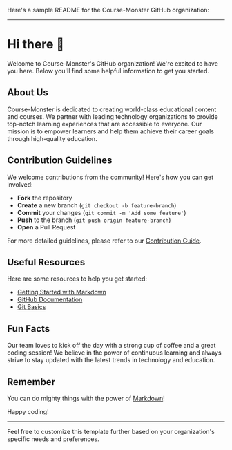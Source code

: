 Here's a sample README for the Course-Monster GitHub organization:

---

# Hi there 👋

Welcome to Course-Monster's GitHub organization! We're excited to have you here. Below you'll find some helpful information to get you started.

## About Us
Course-Monster is dedicated to creating world-class educational content and courses. We partner with leading technology organizations to provide top-notch learning experiences that are accessible to everyone. Our mission is to empower learners and help them achieve their career goals through high-quality education.

## Contribution Guidelines
We welcome contributions from the community! Here's how you can get involved:
- **Fork** the repository
- **Create** a new branch (`git checkout -b feature-branch`)
- **Commit** your changes (`git commit -m 'Add some feature'`)
- **Push** to the branch (`git push origin feature-branch`)
- **Open** a Pull Request

For more detailed guidelines, please refer to our [Contribution Guide](CONTRIBUTING.md).

## Useful Resources
Here are some resources to help you get started:
- [Getting Started with Markdown](https://docs.github.com/en/github/writing-on-github/getting-started-with-writing-and-formatting-on-github/basic-writing-and-formatting-syntax)
- [GitHub Documentation](https://docs.github.com/)
- [Git Basics](https://git-scm.com/book/en/v2/Getting-Started-Git-Basics)

## Fun Facts
Our team loves to kick off the day with a strong cup of coffee and a great coding session! We believe in the power of continuous learning and always strive to stay updated with the latest trends in technology and education.

## Remember
You can do mighty things with the power of [Markdown](https://docs.github.com/en/github/writing-on-github/getting-started-with-writing-and-formatting-on-github/basic-writing-and-formatting-syntax)! 

Happy coding!

---

Feel free to customize this template further based on your organization's specific needs and preferences.
